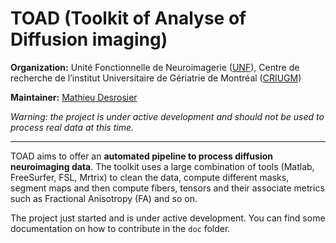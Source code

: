 # TOAD (Toolkit of Analyse of Diffusion imaging)

**Organization:** Unité Fonctionnelle de Neuroimagerie ([UNF](http://www.unf-montreal.ca)), Centre de recherche de l’institut Universitaire de Gériatrie de Montréal ([CRIUGM](http://criugm.qc.ca/))

**Maintainer:** [Mathieu Desrosier](mailto:mathieu.desrosiers@criugm.qc.ca)  

*Warning: the project is under active development and should not be used to process real data at this time.*

---

TOAD aims to offer an **automated pipeline to process diffusion neuroimaging data**.
The toolkit uses a large combination of tools (Matlab, FreeSurfer, FSL, Mrtrix) to clean the data, compute different masks, segment maps and then compute fibers, tensors and their associate metrics such as Fractional Anisotropy (FA) and so on.

The project just started and is under active development. 
You can find some documentation on how to contribute in the `doc` folder.

